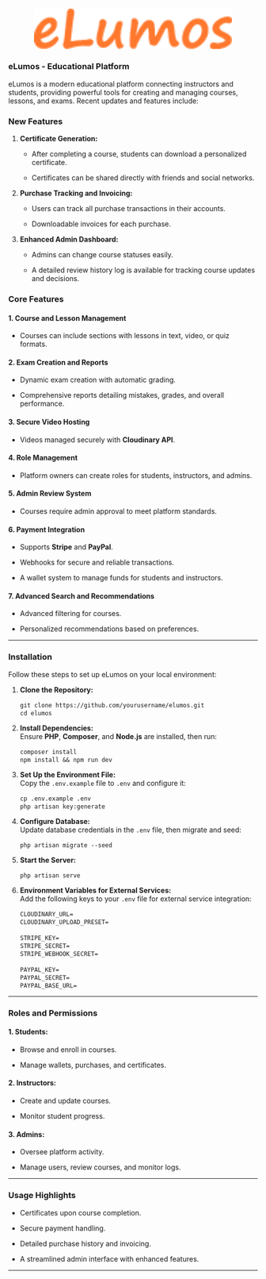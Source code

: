 <p align="center"><a href="https://laravel.com" target="_blank"><img src="https://github.com/Thomas-Emad/eLumos/blob/main/public/assets/images/logo.png?raw=true" width="400" alt="Laravel Logo"></a></p>

### **eLumos - Educational Platform**

eLumos is a modern educational platform connecting instructors and students, providing powerful tools for creating and managing courses, lessons, and exams. Recent updates and features include:

### **New Features**

1.  **Certificate Generation:**
    
    *   After completing a course, students can download a personalized certificate.
        
    *   Certificates can be shared directly with friends and social networks.
        
2.  **Purchase Tracking and Invoicing:**
    
    *   Users can track all purchase transactions in their accounts.
        
    *   Downloadable invoices for each purchase.
        
3.  **Enhanced Admin Dashboard:**
    
    *   Admins can change course statuses easily.
        
    *   A detailed review history log is available for tracking course updates and decisions.
        

### **Core Features**

#### **1\. Course and Lesson Management**

*   Courses can include sections with lessons in text, video, or quiz formats.
    

#### **2\. Exam Creation and Reports**

*   Dynamic exam creation with automatic grading.
    
*   Comprehensive reports detailing mistakes, grades, and overall performance.
    

#### **3\. Secure Video Hosting**

*   Videos managed securely with **Cloudinary API**.
    

#### **4\. Role Management**

*   Platform owners can create roles for students, instructors, and admins.
    

#### **5\. Admin Review System**

*   Courses require admin approval to meet platform standards.
    

#### **6\. Payment Integration**

*   Supports **Stripe** and **PayPal**.
    
*   Webhooks for secure and reliable transactions.
    
*   A wallet system to manage funds for students and instructors.
    

#### **7\. Advanced Search and Recommendations**

*   Advanced filtering for courses.
    
*   Personalized recommendations based on preferences.
* * * * *
### **Installation**

Follow these steps to set up eLumos on your local environment:

1.  **Clone the Repository:**
    ```
    git clone https://github.com/yourusername/elumos.git
    cd elumos
    ```

2.  **Install Dependencies:**\
    Ensure **PHP**, **Composer**, and **Node.js** are installed, then run:
    ```
    composer install
    npm install && npm run dev
    ```

4.  **Set Up the Environment File:**\
    Copy the `.env.example` file to `.env` and configure it:
    ```
    cp .env.example .env
    php artisan key:generate
    ```

5.  **Configure Database:**\
    Update database credentials in the `.env` file, then migrate and seed:
    ```
    php artisan migrate --seed
    ```

6.  **Start the Server:**
    ```
    php artisan serve
    ```

8.  **Environment Variables for External Services:**\
    Add the following keys to your `.env` file for external service integration:
    ```
    CLOUDINARY_URL=
    CLOUDINARY_UPLOAD_PRESET=

    STRIPE_KEY=
    STRIPE_SECRET=
    STRIPE_WEBHOOK_SECRET=

    PAYPAL_KEY=
    PAYPAL_SECRET=
    PAYPAL_BASE_URL=
    ```

* * * * *
### **Roles and Permissions**

#### **1\. Students:**

*   Browse and enroll in courses.
    
*   Manage wallets, purchases, and certificates.
    

#### **2\. Instructors:**

*   Create and update courses.
    
*   Monitor student progress.
    

#### **3\. Admins:**

*   Oversee platform activity.
    
*   Manage users, review courses, and monitor logs.
* * * * * 

### **Usage Highlights**

*   Certificates upon course completion.
    
*   Secure payment handling.
    
*   Detailed purchase history and invoicing.
    
*   A streamlined admin interface with enhanced features.
    
* * * * *
